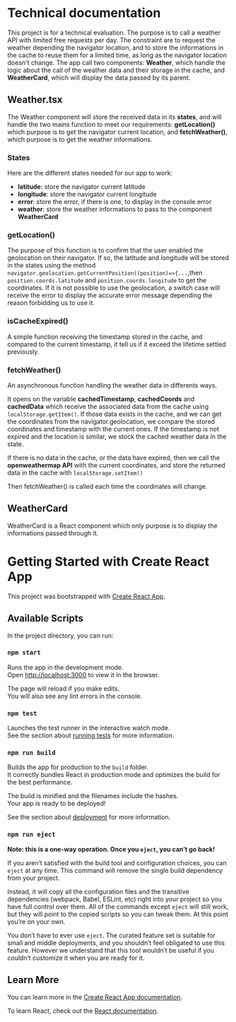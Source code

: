 # Technical documentation

This project is for a technical evaluation.
The purpose is to call a weather API with limited free requests per day.
The constraint are to request the weather depending the navigator location, and to store the informations in the cache to reuse them for a limited time, as long as the navigator location doesn't change.
The app call two components: **Weather**, which handle the logic about the call of the weather data and their storage in the cache, and **WeatherCard**, which will display the data passed by its parent.

## Weather.tsx

The Weather component will store the received data in its **states**, and will handle the two mains function to meet our requirements: **getLocation()** which purpose is to get the navigator current location, and **fetchWeather()**, which purpose is to get the weather informations.

### States

Here are the different states needed for our app to work:
  - **latitude**: store the navigator current latitude
  - **longitude**: store the navigator current longitude
  - **error**: store the error, if there is one, to display in the console.error
  - **weather**: store the weather informations to pass to the component **WeatherCard**

### getLocation()

The purpose of this function is to confirm that the user enabled the geolocation on their navigator.
If so, the latitude and longitude will be stored in the states using the method ```navigator.geolocation.getCurrentPosition((position)=>{...```,then  ```position.coords.latitude``` and ```position.coords.longitude``` to get the coordinates.
If it is not possible to use the geolocation, a switch case will receive the error to display the accurate error message depending the reason forbidding us to use it.

### isCacheExpired()

A simple function receiving the timestamp stored in the cache, and compared to the current timestamp, it tell us if it exceed the lifetime settled previously.

### fetchWeather()

An asynchronous function handling the weather data in differents ways.

It opens on the variable **cachedTimestamp**, **cachedCoords** and **cachedData** which receive the associated data from the cache using ```localStorage.getItem()```.
If those data exists in the cache, and we can get the coordinates from the navigator.geolocation, we compare the stored coordinates and timestamp with the current ones.
If the timestamp is not expired and the location is similar, we stock the cached weather data in the state.

If there is no data in the cache, or the data have expired, then we call the **openweathermap API** with the current coordinates, and store the returned data in the cache with ```localStorage.setItem()```

Then fetchWeather() is called each time the coordinates will change.

## WeatherCard

WeatherCard is a React component which only purpose is to display the informations passed through it.

# Getting Started with Create React App

This project was bootstrapped with [Create React App](https://github.com/facebook/create-react-app).

## Available Scripts

In the project directory, you can run:

### `npm start`

Runs the app in the development mode.\
Open [http://localhost:3000](http://localhost:3000) to view it in the browser.

The page will reload if you make edits.\
You will also see any lint errors in the console.

### `npm test`

Launches the test runner in the interactive watch mode.\
See the section about [running tests](https://facebook.github.io/create-react-app/docs/running-tests) for more information.

### `npm run build`

Builds the app for production to the `build` folder.\
It correctly bundles React in production mode and optimizes the build for the best performance.

The build is minified and the filenames include the hashes.\
Your app is ready to be deployed!

See the section about [deployment](https://facebook.github.io/create-react-app/docs/deployment) for more information.

### `npm run eject`

**Note: this is a one-way operation. Once you `eject`, you can’t go back!**

If you aren’t satisfied with the build tool and configuration choices, you can `eject` at any time. This command will remove the single build dependency from your project.

Instead, it will copy all the configuration files and the transitive dependencies (webpack, Babel, ESLint, etc) right into your project so you have full control over them. All of the commands except `eject` will still work, but they will point to the copied scripts so you can tweak them. At this point you’re on your own.

You don’t have to ever use `eject`. The curated feature set is suitable for small and middle deployments, and you shouldn’t feel obligated to use this feature. However we understand that this tool wouldn’t be useful if you couldn’t customize it when you are ready for it.

## Learn More

You can learn more in the [Create React App documentation](https://facebook.github.io/create-react-app/docs/getting-started).

To learn React, check out the [React documentation](https://reactjs.org/).
